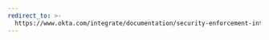 ```yaml
---
redirect_to: >-
  https://www.okta.com/integrate/documentation/security-enforcement-integrations/
---
```


